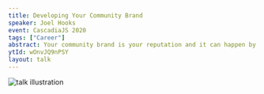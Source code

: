 ```yaml
---
title: Developing Your Community Brand
speaker: Joel Hooks
event: CascadiaJS 2020
tags: ["Career"]
abstract: Your community brand is your reputation and it can happen by accident or it can be designed. If you are intentional and thoughtful about how you create and interact with your community will play a huge role in your career and potential opportunities. Being intentional and following a few simple patterns can take your career to the next level and help you achieve your potential.
ytId: wOnvJQ9nPSY
layout: talk
---
```

![talk illustration](https://2020.cascadiajs.com/images/speakers/joel-hooks-illustration.png)